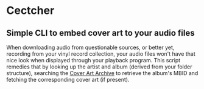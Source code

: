 # Cectcher

## Simple CLI to embed cover art to your audio files

When downloading audio from questionable sources, or better yet, recording from your vinyl record collection, your audio files won't have that nice look when displayed through your playback program. This script remedies that by looking up the artist and album (derived from your folder structure), searching the [Cover Art Archive](coverartarchive.org) to retrieve the album's MBID and fetching the corresponding cover art (if present).
